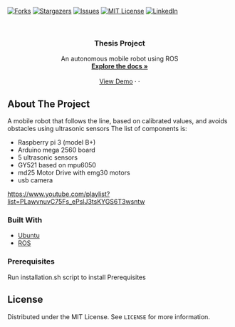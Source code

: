
<!--
*** Thanks for checking out the Best-README-Template. If you have a suggestion
*** that would make this better, please fork the repo and create a pull request
*** or simply open an issue with the tag "enhancement".
*** Thanks again! Now go create something AMAZING! :D
-->



<!-- PROJECT SHIELDS -->
<!--
*** I'm using markdown "reference style" links for readability.
*** Reference links are enclosed in brackets [ ] instead of parentheses ( ).
*** See the bottom of this document for the declaration of the reference variables
*** for contributors-url, forks-url, etc. This is an optional, concise syntax you may use.
*** https://www.markdownguide.org/basic-syntax/#reference-style-links
-->
<!-- [![Contributors][contributors-shield]][contributors-url] -->
[![Forks][forks-shield]][forks-url]
[![Stargazers][stars-shield]][stars-url]
[![Issues][issues-shield]][issues-url]
[![MIT License][license-shield]][license-url]
[![LinkedIn][linkedin-shield]][linkedin-url]



<!-- PROJECT LOGO -->
<br />
<p align="center">
  <!-- <a href="https://github.com/leytpapas/thesis_project">
    <img src="images/logo.png" alt="Logo" width="80" height="80">
  </a> -->

  <h3 align="center">Thesis Project</h3>

  <p align="center">
    An autonomous mobile robot using ROS
    <br />
    <a href="https://github.com/leytpapas/thesis_project"><strong>Explore the docs »</strong></a>
    <br />
    <br />
    <a href="https://www.youtube.com/playlist?list=PLawvnuvC75Fs_ePslJ3tsKYGS6T3wsntw">View Demo</a>
    ·
    <!-- <a href="https://github.com/leytpapas/thesis_project/issues">Report Bug</a> -->
    ·
    <!-- <a href="https://github.com/leytpapas/thesis_project/issues">Request Feature</a> -->
  </p>
</p>



<!-- TABLE OF CONTENTS -->
<!-- <details open="open">
  <summary>Table of Contents</summary>
  <ol>
    <li>
      <a href="#about-the-project">About The Project</a>
      <ul>
        <li><a href="#built-with">Built With</a></li>
      </ul>
    </li>
    <li>
      <a href="#getting-started">Getting Started</a>
      <ul>
        <li><a href="#prerequisites">Prerequisites</a></li>
        <li><a href="#installation">Installation</a></li>
      </ul>
    </li>
    <li><a href="#usage">Usage</a></li>
    <li><a href="#roadmap">Roadmap</a></li>
    <li><a href="#contributing">Contributing</a></li>
    <li><a href="#license">License</a></li>
    <li><a href="#contact">Contact</a></li>
    <li><a href="#acknowledgements">Acknowledgements</a></li>
  </ol>
</details> -->



<!-- ABOUT THE PROJECT -->
## About The Project

<!-- [![Product Name Screen Shot][product-screenshot]](https://example.com) -->

A mobile robot that follows the line, based on calibrated values, and avoids obstacles using ultrasonic sensors
The list of components is:
* Raspberry pi 3 (model B+)
* Arduino mega 2560 board
* 5 ultrasonic sensors
* GY521 based on mpu6050
* md25 Motor Drive with emg30 motors
* usb camera

https://www.youtube.com/playlist?list=PLawvnuvC75Fs_ePslJ3tsKYGS6T3wsntw

### Built With

<!-- This section should list any major frameworks that you built your project using. Leave any add-ons/plugins for the acknowledgements section. Here are a few examples. -->
<!-- * [Bootstrap](https://getbootstrap.com) -->
<!-- * [JQuery](https://jquery.com) -->
<!-- * [Laravel](https://laravel.com) -->
* [Ubuntu](https://ubuntu.com/)
* [ROS](https://www.ros.org/)



<!-- GETTING STARTED -->
<!-- ## Getting Started -->

<!-- Run installation.sh script to install Prerequisites -->

### Prerequisites

Run installation.sh script to install Prerequisites
<!-- 
This is an example of how to list things you need to use the software and how to install them.
* npm
  ```sh
  npm install npm@latest -g
  ``` -->

<!-- ### Installation

1. Clone the repo
   ```sh
   git clone https://github.com/your_username_/Project-Name.git
   ```
2. Install NPM packages
   ```sh
   npm install
   ```
3. Enter your API in `config.js`
   ```JS
   const API_KEY = 'ENTER YOUR API'; 
   ``` -->



<!-- USAGE EXAMPLES -->
<!-- ## Usage -->

<!-- Use this space to show useful examples of how a project can be used. Additional screenshots, code examples and demos work well in this space. You may also link to more resources.

_For more examples, please refer to the [Documentation](https://example.com)_ -->



<!-- ROADMAP -->
<!-- ## Roadmap

See the [open issues](https://github.com/leytpapas/thesis_project/issues) for a list of proposed features (and known issues). -->



<!-- CONTRIBUTING -->
<!-- ## Contributing

Contributions are what make the open source community such an amazing place to be learn, inspire, and create. Any contributions you make are **greatly appreciated**.

1. Fork the Project
2. Create your Feature Branch (`git checkout -b feature/AmazingFeature`)
3. Commit your Changes (`git commit -m 'Add some AmazingFeature'`)
4. Push to the Branch (`git push origin feature/AmazingFeature`)
5. Open a Pull Request

 -->

<!-- LICENSE -->
## License

Distributed under the MIT License. See `LICENSE` for more information.



<!-- CONTACT -->
<!-- ## Contact -->

<!-- Your Name - [@your_twitter](https://twitter.com/your_username) - email@example.com -->

<!-- Project Link: [https://github.com/leytpapas/thesis_project](https://github.com/leytpapas/thesis_project) -->



<!-- ACKNOWLEDGEMENTS -->
<!-- ## Acknowledgements -->
<!-- * [GitHub Emoji Cheat Sheet](https://www.webpagefx.com/tools/emoji-cheat-sheet)
* [Img Shields](https://shields.io)
* [Choose an Open Source License](https://choosealicense.com)
* [GitHub Pages](https://pages.github.com)
* [Animate.css](https://daneden.github.io/animate.css)
* [Loaders.css](https://connoratherton.com/loaders)
* [Slick Carousel](https://kenwheeler.github.io/slick)
* [Smooth Scroll](https://github.com/cferdinandi/smooth-scroll)
* [Sticky Kit](http://leafo.net/sticky-kit)
* [JVectorMap](http://jvectormap.com)
* [Font Awesome](https://fontawesome.com) -->





<!-- MARKDOWN LINKS & IMAGES -->
<!-- https://www.markdownguide.org/basic-syntax/#reference-style-links -->
<!-- [contributors-shield]: https://img.shields.io/github/contributors/leytpapas/thesis_project.svg?style=for-the-badge -->
<!-- [contributors-url]: https://github.com/leytpapas/thesis_project/graphs/contributors -->
[forks-shield]: https://img.shields.io/github/forks/leytpapas/thesis_project.svg?style=for-the-badge
[forks-url]: https://github.com/leytpapas/thesis_project/network/members
[stars-shield]: https://img.shields.io/github/stars/leytpapas/thesis_project.svg?style=for-the-badge
[stars-url]: https://github.com/leytpapas/thesis_project/stargazers
[issues-shield]: https://img.shields.io/github/issues/leytpapas/thesis_project.svg?style=for-the-badge
[issues-url]: https://github.com/leytpapas/thesis_project/issues
[license-shield]: https://img.shields.io/github/license/leytpapas/thesis_project.svg?style=for-the-badge
[license-url]: https://github.com/leytpapas/thesis_project/blob/master/LICENSE
[linkedin-shield]: https://img.shields.io/badge/-LinkedIn-black.svg?style=for-the-badge&logo=linkedin&colorB=555
[linkedin-url]: https://linkedin.com/in/othneildrew
[product-screenshot]: images/screenshot.png